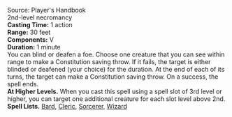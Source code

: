Source: Player's Handbook  
2nd-level necromancy  
**Casting Time:** 1 action  
**Range:** 30 feet  
**Components:** V  
**Duration:** 1 minute  
You can blind or deafen a foe. Choose one creature that you can see within range to make a Constitution saving throw. If it fails, the target is either blinded or deafened (your choice) for the duration. At the end of each of its turns, the target can make a Constitution saving throw. On a success, the spell ends.  
**At Higher Levels.** When you cast this spell using a spell slot of 3rd level or higher, you can target one additional creature for each slot level above 2nd.  
**Spell Lists.** [Bard](../Spell%20Lists/Bard%20Spell%20List.md), [Cleric](../Spell%20Lists/Cleric%20Spell%20List.md), [Sorcerer](../Spell%20Lists/Sorcerer%20Spell%20List.md), [Wizard](../Spell%20Lists/Wizard%20Spell%20List.md)
